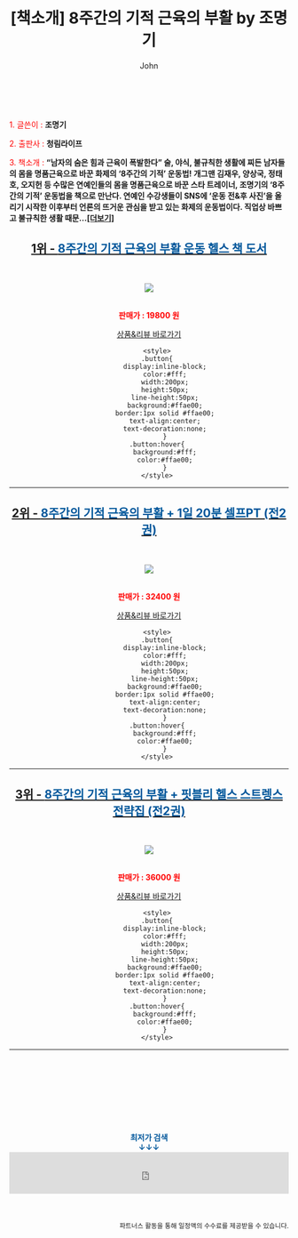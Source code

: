 ﻿---
layout: post
title:  "[책소개] 8주간의 기적 근육의 부활 by 조명기"
author: John
categories: [ 도서 ]
tags: [ 8주간의 기적 근육의 부활 pdf, 8주간의 기적 근육의 부활, 8주간의 기적 근육의 부활 ebook ]
image: https://search1.kakaocdn.net/thumb/R120x174.q85/?fname=http%3A%2F%2Ft1.daumcdn.net%2Flbook%2Fimage%2F1480564%3Ftimestamp%3D20230214044641 
description: "[책소개] 8주간의 기적 근육의 부활 by 조명기"
toc: true
toc_sticky: true
---

<br>
<p>
<font color='#ff0000'>1. 글쓴이 : </font><b>조명기</b>
<p>
<font color='#ff0000'>2. 출판사 : </font><b>청림라이프</b>
<p>
<font color='#ff0000'>3. 책소개 : </font><b>“남자의 숨은 힘과 근육이 폭발한다” 술, 야식, 불규칙한 생활에 찌든 남자들의 몸을 명품근육으로 바꾼 화제의 ‘8주간의 기적’ 운동법! 개그맨 김재우, 양상국, 정태호, 오지헌 등 수많은 연예인들의 몸을 명품근육으로 바꾼 스타 트레이너, 조명기의 ‘8주간의 기적’ 운동법을 책으로 만난다. 연예인 수강생들이 SNS에 ‘운동 전&amp;후 사진’을 올리기 시작한 이후부터 언론의 뜨거운 관심을 받고 있는 화제의 운동법이다.  직업상 바쁘고 불규칙한 생활 때문...<a href="https://link.coupang.com/re/AFFSDP?lptag=AF7307611&pageKey=7047948599&itemId=17445868900&vendorItemId=84614449316&traceid=V0-153-be875c888f3f0fe4&requestid=20230304145405450015353&token=31850C%7CGM" target="_blank">[더보기]</a></b>
<p>
    
<center><h2><a href="https://link.coupang.com/re/AFFSDP?lptag=AF7307611&pageKey=7047948599&itemId=17445868900&vendorItemId=84614449316&traceid=V0-153-be875c888f3f0fe4&requestid=20230304145405450015353&token=31850C%7CGM" target="_blank"><b>1위 - <font color='#01579B'>8주간의 기적 근육의 부활 운동 헬스 책 도서</font></b></a></h2><br>

<a href="https://link.coupang.com/re/AFFSDP?lptag=AF7307611&pageKey=7047948599&itemId=17445868900&vendorItemId=84614449316&traceid=V0-153-be875c888f3f0fe4&requestid=20230304145405450015353&token=31850C%7CGM" target="_blank"><img src="https://static.coupangcdn.com/image/vendor_inventory/a4c4/b1b13785077174dc62c0f981d69d28cbb1313ab6b25d4eb9ca7f9bf6fde0.jpg"></a><br><br>

<b><font color='#ff0000'>판매가 : 19800 원</font></b><br>

<a href="https://link.coupang.com/re/AFFSDP?lptag=AF7307611&pageKey=7047948599&itemId=17445868900&vendorItemId=84614449316&traceid=V0-153-be875c888f3f0fe4&requestid=20230304145405450015353&token=31850C%7CGM" target="_blank" class="button">상품&리뷰 바로가기</a><p>

        <style>
        .button{
            display:inline-block;
            color:#fff;
            width:200px;
            height:50px;
            line-height:50px;
            background:#ffae00;
            border:1px solid #ffae00;
            text-align:center;
            text-decoration:none;
            }
        .button:hover{
            background:#fff;
            color:#ffae00;
            }
        </style>

<hr>

<center><h2><a href="https://link.coupang.com/re/AFFSDP?lptag=AF7307611&pageKey=7065586606&itemId=17532229512&vendorItemId=84699272218&traceid=V0-153-4ae2a45c08e4ac14&requestid=20230304145405450015353&token=31850C%7CGM" target="_blank"><b>2위 - <font color='#01579B'>8주간의 기적 근육의 부활 + 1일 20분 셀프PT (전2권)</font></b></a></h2><br>

<a href="https://link.coupang.com/re/AFFSDP?lptag=AF7307611&pageKey=7065586606&itemId=17532229512&vendorItemId=84699272218&traceid=V0-153-4ae2a45c08e4ac14&requestid=20230304145405450015353&token=31850C%7CGM" target="_blank"><img src="https://static.coupangcdn.com/image/vendor_inventory/8373/20f0089e6b1d584a6fafdb91064d816447d132627ffdc2889f1d89c1dc48.jpg"></a><br><br>

<b><font color='#ff0000'>판매가 : 32400 원</font></b><br>

<a href="https://link.coupang.com/re/AFFSDP?lptag=AF7307611&pageKey=7065586606&itemId=17532229512&vendorItemId=84699272218&traceid=V0-153-4ae2a45c08e4ac14&requestid=20230304145405450015353&token=31850C%7CGM" target="_blank" class="button">상품&리뷰 바로가기</a><p>

        <style>
        .button{
            display:inline-block;
            color:#fff;
            width:200px;
            height:50px;
            line-height:50px;
            background:#ffae00;
            border:1px solid #ffae00;
            text-align:center;
            text-decoration:none;
            }
        .button:hover{
            background:#fff;
            color:#ffae00;
            }
        </style>

<hr>

<center><h2><a href="https://link.coupang.com/re/AFFSDP?lptag=AF7307611&pageKey=7065586043&itemId=17532226780&vendorItemId=84699269901&traceid=V0-153-75d0de936766a8a1&requestid=20230304145405450015353&token=31850C%7CGM" target="_blank"><b>3위 - <font color='#01579B'>8주간의 기적 근육의 부활 + 핏블리 헬스 스트렝스 전략집 (전2권)</font></b></a></h2><br>

<a href="https://link.coupang.com/re/AFFSDP?lptag=AF7307611&pageKey=7065586043&itemId=17532226780&vendorItemId=84699269901&traceid=V0-153-75d0de936766a8a1&requestid=20230304145405450015353&token=31850C%7CGM" target="_blank"><img src="https://static.coupangcdn.com/image/vendor_inventory/329f/9c9d0790591279326c4f521b314161bfbd5bbbe921ac9d2a1c27dfff0de4.jpg"></a><br><br>

<b><font color='#ff0000'>판매가 : 36000 원</font></b><br>

<a href="https://link.coupang.com/re/AFFSDP?lptag=AF7307611&pageKey=7065586043&itemId=17532226780&vendorItemId=84699269901&traceid=V0-153-75d0de936766a8a1&requestid=20230304145405450015353&token=31850C%7CGM" target="_blank" class="button">상품&리뷰 바로가기</a><p>

        <style>
        .button{
            display:inline-block;
            color:#fff;
            width:200px;
            height:50px;
            line-height:50px;
            background:#ffae00;
            border:1px solid #ffae00;
            text-align:center;
            text-decoration:none;
            }
        .button:hover{
            background:#fff;
            color:#ffae00;
            }
        </style>

<hr>

<br><br><br><br><br><br><br>
<center><b><font color='#01579B' size='medium'>최저가 검색<br>
↓↓↓</font></b></center>
<center><iframe src="https://coupa.ng/b1Tbjx" width="100%" height="75" frameborder="0" scrolling="no" referrerpolicy="unsafe-url"></iframe></center>
<br><br>
<p>
<small>
    <div align="right">파트너스 활동을 통해 일정액의 수수료를 제공받을 수 있습니다.</div>
</small>
</p>
